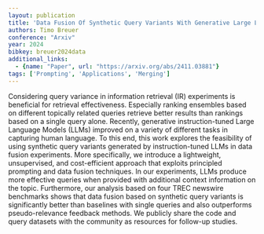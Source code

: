 ```yaml
---
layout: publication
title: 'Data Fusion Of Synthetic Query Variants With Generative Large Language Models'
authors: Timo Breuer
conference: "Arxiv"
year: 2024
bibkey: breuer2024data
additional_links:
  - {name: "Paper", url: "https://arxiv.org/abs/2411.03881"}
tags: ['Prompting', 'Applications', 'Merging']
---
```

Considering query variance in information retrieval (IR) experiments is
beneficial for retrieval effectiveness. Especially ranking ensembles based on
different topically related queries retrieve better results than rankings based
on a single query alone. Recently, generative instruction-tuned Large Language
Models (LLMs) improved on a variety of different tasks in capturing human
language. To this end, this work explores the feasibility of using synthetic
query variants generated by instruction-tuned LLMs in data fusion experiments.
More specifically, we introduce a lightweight, unsupervised, and cost-efficient
approach that exploits principled prompting and data fusion techniques. In our
experiments, LLMs produce more effective queries when provided with additional
context information on the topic. Furthermore, our analysis based on four TREC
newswire benchmarks shows that data fusion based on synthetic query variants is
significantly better than baselines with single queries and also outperforms
pseudo-relevance feedback methods. We publicly share the code and query
datasets with the community as resources for follow-up studies.
